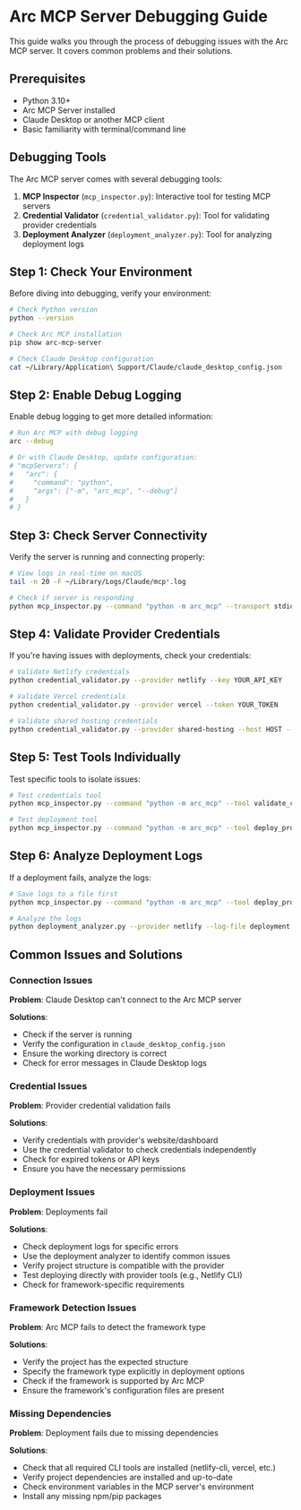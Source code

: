 # Arc MCP Server Debugging Guide

This guide walks you through the process of debugging issues with the Arc MCP server. It covers common problems and their solutions.

## Prerequisites

- Python 3.10+
- Arc MCP Server installed
- Claude Desktop or another MCP client
- Basic familiarity with terminal/command line

## Debugging Tools

The Arc MCP server comes with several debugging tools:

1. **MCP Inspector** (`mcp_inspector.py`): Interactive tool for testing MCP servers
2. **Credential Validator** (`credential_validator.py`): Tool for validating provider credentials
3. **Deployment Analyzer** (`deployment_analyzer.py`): Tool for analyzing deployment logs

## Step 1: Check Your Environment

Before diving into debugging, verify your environment:

```bash
# Check Python version
python --version

# Check Arc MCP installation
pip show arc-mcp-server

# Check Claude Desktop configuration
cat ~/Library/Application\ Support/Claude/claude_desktop_config.json
```

## Step 2: Enable Debug Logging

Enable debug logging to get more detailed information:

```bash
# Run Arc MCP with debug logging
arc --debug

# Or with Claude Desktop, update configuration:
# "mcpServers": {
#   "arc": {
#     "command": "python",
#     "args": ["-m", "arc_mcp", "--debug"]
#   }
# }
```

## Step 3: Check Server Connectivity

Verify the server is running and connecting properly:

```bash
# View logs in real-time on macOS
tail -n 20 -F ~/Library/Logs/Claude/mcp*.log

# Check if server is responding
python mcp_inspector.py --command "python -m arc_mcp" --transport stdio
```

## Step 4: Validate Provider Credentials

If you're having issues with deployments, check your credentials:

```bash
# Validate Netlify credentials
python credential_validator.py --provider netlify --key YOUR_API_KEY

# Validate Vercel credentials
python credential_validator.py --provider vercel --token YOUR_TOKEN

# Validate shared hosting credentials
python credential_validator.py --provider shared-hosting --host HOST --username USER --password PASS --protocol ftp
```

## Step 5: Test Tools Individually

Test specific tools to isolate issues:

```bash
# Test credentials tool
python mcp_inspector.py --command "python -m arc_mcp" --tool validate_credentials --params '{"provider": "netlify", "credentials": {"api_key": "YOUR_API_KEY"}}'

# Test deployment tool
python mcp_inspector.py --command "python -m arc_mcp" --tool deploy_project --params '{"path": "/path/to/project", "provider": "netlify", "options": {"site_name": "your-site"}}'
```

## Step 6: Analyze Deployment Logs

If a deployment fails, analyze the logs:

```bash
# Save logs to a file first
python mcp_inspector.py --command "python -m arc_mcp" --tool deploy_project --params '{"path": "/path/to/project", "provider": "netlify", "options": {"site_name": "your-site"}}' > deployment.log

# Analyze the logs
python deployment_analyzer.py --provider netlify --log-file deployment.log
```

## Common Issues and Solutions

### Connection Issues

**Problem**: Claude Desktop can't connect to the Arc MCP server

**Solutions**:
- Check if the server is running
- Verify the configuration in `claude_desktop_config.json`
- Ensure the working directory is correct
- Check for error messages in Claude Desktop logs

### Credential Issues

**Problem**: Provider credential validation fails

**Solutions**:
- Verify credentials with provider's website/dashboard
- Use the credential validator to check credentials independently
- Check for expired tokens or API keys
- Ensure you have the necessary permissions

### Deployment Issues

**Problem**: Deployments fail

**Solutions**:
- Check deployment logs for specific errors
- Use the deployment analyzer to identify common issues
- Verify project structure is compatible with the provider
- Test deploying directly with provider tools (e.g., Netlify CLI)
- Check for framework-specific requirements

### Framework Detection Issues

**Problem**: Arc MCP fails to detect the framework type

**Solutions**:
- Verify the project has the expected structure
- Specify the framework type explicitly in deployment options
- Check if the framework is supported by Arc MCP
- Ensure the framework's configuration files are present

### Missing Dependencies

**Problem**: Deployment fails due to missing dependencies

**Solutions**:
- Check that all required CLI tools are installed (netlify-cli, vercel, etc.)
- Verify project dependencies are installed and up-to-date
- Check environment variables in the MCP server's environment
- Install any missing npm/pip packages
